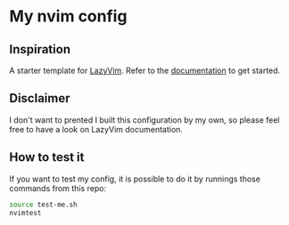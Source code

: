 My nvim config
====================

Inspiration
--------------------

A starter template for [LazyVim](https://github.com/LazyVim/LazyVim).
Refer to the [documentation](https://lazyvim.github.io/installation) to get started.

Disclaimer
--------------------

I don't want to prented I built this configuration by my own, so please feel free to have a look on LazyVim
documentation.

How to test it
--------------------

If you want to test my config, it is possible to do it by runnings those commands from this repo:

```bash
source test-me.sh
nvimtest
```
